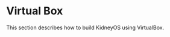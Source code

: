 # Virtual Box

This section describes how to build KidneyOS using VirtualBox.

<!--
TODO: implement the building of VM images (using packer:
https://developer.hashicorp.com/packer/integrations/hashicorp/virtualbox seems
like a good approach), save the images somewhere they can be downloaded, and
then provide usage instructions.

We should base the images on Ubuntu since it's most common (even though it would
be way easier to build a purely NixOS image) so that people don't have a
terrible time trying to set up their IDE/editor inside the VM.
-->
